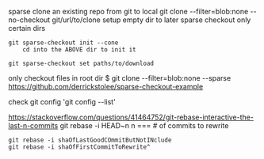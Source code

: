 sparse clone an existing repo from git to local
    git clone --filter=blob:none --no-checkout git/url/to/clone
        setup empty dir to later sparse checkout only certain dirs

    git sparse-checkout init --cone
        cd into the ABOVE dir to init it

    git sparse-checkout set paths/to/download

only checkout files in root dir
    $ git clone --filter=blob:none --sparse https://github.com/derrickstolee/sparse-checkout-example



check git config 'git config --list'


https://stackoverflow.com/questions/41464752/git-rebase-interactive-the-last-n-commits
    git rebase -i HEAD~n
        n === # of commits to rewrite

    git rebase -i shaOfLastGoodCOmmitButNotINclude
    git rebase -i shaOfFirstCommitToRewrite^